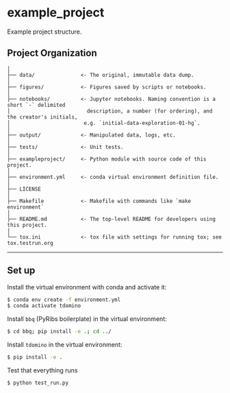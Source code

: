 example_project
==============================

Example project structure.

Project Organization
------------

    │
    ├── data/               <- The original, immutable data dump. 
    │
    ├── figures/            <- Figures saved by scripts or notebooks.
    │
    ├── notebooks/          <- Jupyter notebooks. Naming convention is a short `-` delimited 
    │                         description, a number (for ordering), and the creator's initials,
    │                        e.g. `initial-data-exploration-01-hg`.
    │
    ├── output/             <- Manipulated data, logs, etc.
    │
    ├── tests/              <- Unit tests.
    │
    ├── exampleproject/     <- Python module with source code of this project.
    │
    ├── environment.yml     <- conda virtual environment definition file.
    │
    ├── LICENSE
    │
    ├── Makefile            <- Makefile with commands like `make environment`
    │
    ├── README.md           <- The top-level README for developers using this project.
    │
    └── tox.ini             <- tox file with settings for running tox; see tox.testrun.org


--------


Set up
------------

Install the virtual environment with conda and activate it:

```bash
$ conda env create -f environment.yml
$ conda activate tdomino
```

Install `bbq` (PyRibs boilerplate) in the virtual environment:

```bash
$ cd bbq; pip install -e .; cd ../
```

Install `tdomino` in the virtual environment:

```bash
$ pip install -e .
```

Test that everything runs

```bash
$ python test_run.py
```